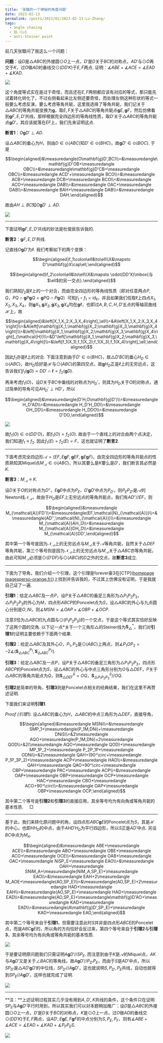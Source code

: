 ```yaml
---
title: '张騄的一个神秘的角度问题'
date: 2023-02-13
permalink: /posts/2023/02/2023-02-13-Lu-Zhang/
tags:
  - angle chasing
  - QL-Cu1
  - anti-Steiner point
---
```


前几天张騄问了我这么一个问题：

**问题**：设$D$是$\triangle ABC$的外接圆$\odot O$上一点，$D'$是$D$关于$BC$的对称点，$AD'$与$\odot O$再交于$K$，过$O$做$AD$的垂线交$\odot(DD'K)$于$E,F$两点. 证明：$\measuredangle ABE+\measuredangle ACE=\measuredangle EAD+\measuredangle KAD$.

<img src="https://llddeddym.github.io/images/2023-02-13(1).png"/>

这个角度等式实在是过于奇怪，而且还在$E,F$两侧都应该有对应的等式，那只能先试着转化转化了，不过右侧看起来比左侧还要奇怪，而处理左侧这种形状的等式一般要么考虑反演，要么考虑等角共轭，这里我选择了等角共轭，我们记关于$\triangle ABC$的等角共轭变换为$\mathbf{g}$，取$E,F$关于$\triangle ABC$的等角共轭点$\mathbf{g}E,\mathbf{g}F$，然后仿佛看到$\mathbf{g}F,E,D'$共线，那样根据完全四边形的等角线性质，取$D'$关于$\triangle ABC$的等角共轭点$\mathbf{g}D'$，其应该就落在$EF$上，我们先来证明这点.

**断言1**：$O\mathbf{g}D'\perp AD$.

设$\triangle ABC$的垂心为$H$，则由$D\in\odot(ABC)$知$D'\in\odot(BHC)$，故$\mathbf{g}D'\in\odot(BOC)$.  于是

$$\begin{aligned}&\measuredangle(O\mathbf{g}D',BC)\\=&\measuredangle\mathbf{g}D'OB+\measuredangle OBC\\=&\measuredangle\mathbf{g}D'CB+\measuredangle OBC\\=&\measuredangle ACD'+\measuredangle BCO\\=&\measuredangle ACB+\measuredangle DCB+\measuredangle BCO\\=&\measuredangle ACO+\measuredangle DAB\\=&\measuredangle OAC+\measuredangle DAB\\=&\measuredangle BAH+\measuredangle DAB\\=&\measuredangle DAH.\end{aligned}$$

故由$AH\perp BC$知$O\mathbf{g}D'\perp AD$. 

<img src="https://llddeddym.github.io/images/2023-02-13(2).png"/>

****

下面证明$\mathbf{g}F,E,D'$共线的妙法是杜俊辰告诉我的.

**断言2**：$\mathbf{g}F,E,D'$共线.

记直线$O\mathbf{g}D'$为$\ell$. 我们考察如下的两个变换：

$$\begin{aligned}f_1\colon\ell&\to\ell\\X&\mapsto D'\mathbf{g}X\cap\ell,\end{aligned}$$

$$\begin{aligned}f_2\colon\ell&\to\ell\\X&\mapsto \odot(DD'X)\mbox{与$\ell$的另一交点}.\end{aligned}$$

我们熟知$f_2$是$\ell$上的一个对合，而由完全四边形的等角线性质（即对任意两点$P,Q$，$PQ\cap\mathbf{g}P\mathbf{g}Q=\mathbf{g}PQ\cap P\mathbf{g}Q$）可知$f_1\circ f_1=\operatorname{id}_{\ell}$，并且如果我们任取$\ell$上四点$X_1,X_2,X_3,X_4$，则$\mathbf{g}X_1,\mathbf{g}X_2,\mathbf{g}X_3,\mathbf{g}X_4$均在$\mathbf{g}\ell$，也即过$A,B,C,H,D'$五点的等轴双曲线$\mathcal{H}$上，故

$$\begin{aligned}&\left[X_1,X_2;X_3,X_4\right]_\ell\\=&A\left[X_1,X_2;X_3,X_4\right]\\=&A\left[\mathbf{g}X_1,\mathbf{g}X_2;\mathbf{g}X_3,\mathbf{g}X_4\right]\\=&\left[\mathbf{g}X_1,\mathbf{g}X_2;\mathbf{g}X_3,\mathbf{g}X_4\right]_{\mathcal{H}}\\=&D'\left[\mathbf{g}X_1,\mathbf{g}X_2;\mathbf{g}X_3,\mathbf{g}X_4\right]\\=&\left[f_1(X_1),f_1(X_2);f_1(X_3),f_1(X_4)\right]_\ell,\end{aligned}$$

因此$f_1$亦是$\ell$上的对合. 下面注意到由于$D'\in\odot(BHC)$，故$\triangle D'BC$的垂心$H_D\in\odot(ABC)$，故$H_D$恰好是$\mathcal{H}$与$\odot(ABC)$的第四交点，故$\mathbf{g}H_D$正是$\ell$上的无穷远点，这告诉我们$f_1(\mathbf{g}D)=DD'\cap\ell=f_2(\mathbf{g}D)$.

再来考虑$f_1(O)$，设$D$关于$BC$中垂线的对称点为$H_D'$，则其为$H_D$关于$O$的对称点，通过简单的导角可见$AH_D'\perp HD'$，所以

$$\begin{aligned}&\measuredangle(D'H,O\mathbf{g}D')\\=&\measuredangle H_D'AD\\=&\measuredangle H_D'H_DD\\=&\measuredangle OH_DD\\=&\measuredangle H_DDO\\=&\measuredangle D'DO,\end{aligned}$$

<img src="https://llddeddym.github.io/images/2023-02-13(3).png"/>

故$f_1(O)\in\odot(DD'O)$，即$f_1(O)=f_2(O)$. 故由于一个直线上的对合由两个点决定，我们知道$f_1\equiv f_2$. 因此$f_1(E)=f_2(E)=F$，这也就证明了**断言2**.

****

下面考虑完全四边形$\mathcal{A}=(EF,E\mathbf{g}F,\mathbf{g}EF,\mathbf{g}E\mathbf{g}F)$，由完全四边形的等角共轭点的性质熟知其Miquel点$M_{\mathcal{A}}\in\odot(ABC)$，所以其要么是$K$要么是$D'$，我们断言其必然是$K$.

**断言3**：$M_\mathcal{A}\equiv K$.

设$D$关于$O$的对称点为$D''$，$E\mathbf{g}E$中点为$P_E$，$D'\mathbf{g}D'$中点为$P_{D'}$，则$P_EP_{D'}$是$\mathcal{A}$的Newton线$\mathcal{N}_{\mathcal{A}}$，故由于$H_D$是$EF$上无穷远点的等角共轭点，我们有$AD''//EF$，则

$$\begin{aligned}&\measuredangle M_{\mathcal{A}}FD'\\=&\measuredangle(EF,\mathcal{N}_{\mathcal{A}})\\=&\measuredangle(AD'',\mathcal{N}_{\mathcal{A}})\\=&\measuredangle M_{\mathcal{A}}AH_D\\=&\measuredangle M_{\mathcal{A}}DH_D\\=&\measuredangle M_{\mathcal{A}}DD',\end{aligned}$$

其中第一个等号是因为$\mathcal{N}_{\mathcal{A}}$上的无穷远点与$M_{\mathcal{A}}$关于$\mathcal{A}$等角共轭，自然关于$\triangle DEF$等角共轭，第三个等号则是因为$\mathcal{N}_{\mathcal{A}}$上的无穷远点与$M_{\mathcal{A}}$关于$\triangle ABC$亦等角共轭，由此可知$M_\mathcal{A}$必须是$\odot(D'DF)$与$\odot(ABC)$的$D$之外的交点，故**断言3**成立.

****

下面为了导角，我们介绍一个引理，这个引理是forever豪3在[CTP]([homepage (pagesperso-orange.fr)](https://bernard-gibert.pagesperso-orange.fr/index.html))上找到并告诉我的，不过其上仿佛没有证明，于是我就自己证了一遍.

**引理1**：给定$\triangle ABC$及一点$P$，设$P$关于$\triangle ABC$的垂足三角形为$\triangle P_1P_2P_3$，$\triangle P_1P_2P_3$的外心为$M$，四点形$ABCP$的Poncelet点为$S$，设$\triangle ABC$的外心与九点圆心分别是$O,Ni$，则$\measuredangle MSNi=\measuredangle OAP+\measuredangle OBP+\measuredangle OCP$.

注意$S$恰为$\triangle ABC$的九点圆与$\odot(P_1P_2P_3)$的一个交点，于是这个等式其实恰好反映了这两个圆的交角. 以下记一点$\ast$关于一个三角形$\triangle$的Steiner线为$\mathbf{S}_{\triangle}^{\ast}$，我们对**引理1**的证明主要依赖于下面两个结果.

**引理2**：给定$\triangle ABC$及其外心$O$，$P_1,P_2$是$\odot(ABC)$上两点，则$\measuredangle P_1OP_2=-2\measuredangle\left(\mathbf{S}_{\triangle ABC}^{P_1},\mathbf{S}_{\triangle ABC}^{P_2}\right).$

**引理3**：给定$\triangle ABC$及一点$P$，设$P$关于$\triangle ABC$的垂足三角形为$\triangle P_1P_2P_3$，四点形$ABCP$的Poncelet点为$S$，设$\triangle ABC$的外心与中点三角形分别为$O$与$\triangle DEF$，$P$关于$\triangle ABC$的等角共轭点为$Q$，则$\mathbf{S}_{\triangle DEF}^S=OQ$，$\mathbf{S}_{\triangle P_1P_2P_3}^S//OQ$.

**引理2**是简单的导角，**引理3**则是Poncelet点相关的经典结果，我们在这里不再赘述证明.

下面我们来证明**引理1**.

*Proof (引理1).* 设$\triangle ABC$的垂心为$H$，$\triangle ABC$的中点三角形为$\triangle DEF$，直接导角，

$$\begin{aligned}&\measuredangle MSNi\\=&\measuredangle SMP_1+\measuredangle(P_1M,DNi)+\measuredangle DNiS\\=&2\measuredangle AQO+\measuredangle(P_1M,DNi)+2\measuredangle QOD\\=&2(\measuredangle AQO+\measuredangle QOD)+\measuredangle MP_1P_2+\measuredangle P_2P_1P+\measuredangle ODNi\\=&2\measuredangle QAH+(90^\circ+\measuredangle P_1P_3P_2)+\measuredangle ACP+\measuredangle HAO\\=&\measuredangle QAH+\measuredangle QAO+90^\circ+\measuredangle CBP+\measuredangle PAC+\measuredangle ACP\\=&\measuredangle OAP+\measuredangle OBP+\measuredangle OCP+\measuredangle HAC+\measuredangle CBO+\measuredangle ACO+90^\circ\\=&\measuredangle OAP+\measuredangle OBP+\measuredangle OCP,\end{aligned}$$

其中第二个等号是**引理2**和**引理3**的直接应用，其余等号均为有向角或等角共轭的基本性质. $\quad\Box$

****

基于此，我们来转化原问题中的角，设四点形$ABC\mathbf{g}E$的Poncelet点为$S$，其是$\mathcal{H}$的中心，也即$HH_D$的中点，由于$AHD'H_D$为平行四边形，所以$S$正是$AD'$中点. 另设$BC$中点为$M_A$.

$$\begin{aligned}&\measuredangle ABE+\measuredangle ACE\\=&\measuredangle ABO+\measuredangle OBE+\measuredangle ACO+\measuredangle OCE\\=&\measuredangle OAB+\measuredangle OAC+\measuredangle NiSP_E+\measuredangle EAO\\=&\measuredangle OAH+\measuredangle SNiM_A+\measuredangle(NiM_A,SP_E)+\measuredangle EAO\\=&\measuredangle EAH+2\measuredangle M_AOE+\measuredangle(AO,SP_E)\\=&\measuredangle(AO,SP_E)+2\measuredangle HAD+\measuredangle EAH\\=&\measuredangle(AO,SP_E)+\measuredangle HAD+\measuredangle EAD\\=&\measuredangle(AO,SP_E)+\measuredangle\mathbf{g}D'AO+\measuredangle KAD+\measuredangle EAD\\=&\measuredangle(A\mathbf{g}D',SP_E)+\measuredangle KAD+\measuredangle EAD,\end{aligned}$$

其中第二个等号来自于**引理1**，但需要注意此时$S$并非是四点形$ABCE$的Poncelet点，而是$ABC\mathbf{g}E$的，所以角的方向恰好会反过来，第四个等号来自于**引理2**与**引理3**，其余等号均为有向角或等角共轭的基本性质. 

<img src="https://llddeddym.github.io/images/2023-02-13(4).png"/>

于是要证明原问题我们只需证明$A\mathbf{g}D'//SP_E$. 而注意到由于$K$是$\mathcal{A}$的Miquel点，$AK$与$A\mathbf{g}D'$又是关于$\angle BAC$的等角线，故$A\mathbf{g}D'//P_{D'}P_E$，而由于$S$是$AD'$中点，所以$SP_{D'}$是$\triangle AD'\mathbf{g}D'$的中位线，$SP_{D'}//A\mathbf{g}D’$，这也就说明$S,P_{D'},P_E$共线，自动也就得到$SP_E//A\mathbf{g}D'$，这样也就完成了证明.

<img src="https://llddeddym.github.io/images/2023-02-13(5).png"/>

****

**注：**上述证明过程其实几乎没有用到$A,D',K$共线的条件，这个条件只在证明$SP_E$与$A\mathbf{g}D'$平行时用到，所以其实我们可以对本题稍加推广：设$D$是$\triangle ABC$的外接圆$\odot O$上一点，$D'$是$D$关于$BC$的对称点，$K$是$\odot O$上一点，过$O$做$AD$的垂线交$\odot(DD'K)$于$E,F$两点，设$AD',E\mathbf{g}E,F\mathbf{g}F$的中点分别为$S,P_E,P_F$，则有$\measuredangle ABE+\measuredangle ACE=\measuredangle EAD+\measuredangle KAD+\measuredangle P_FP_ES$.

<img src="https://llddeddym.github.io/images/2023-02-13(6).png"/>